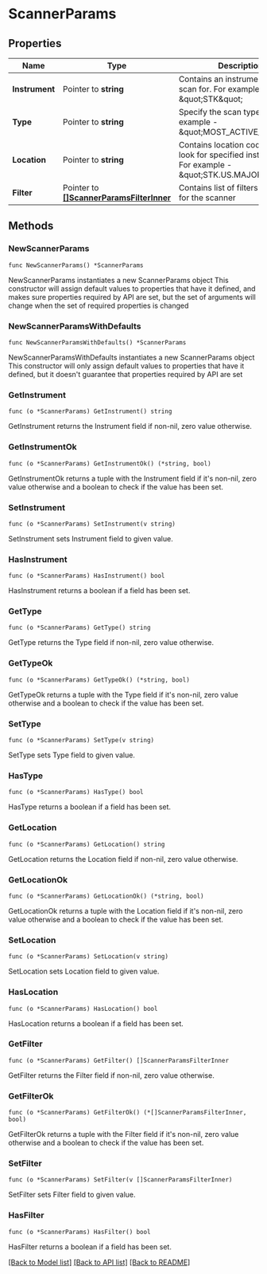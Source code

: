 # ScannerParams

## Properties

Name | Type | Description | Notes
------------ | ------------- | ------------- | -------------
**Instrument** | Pointer to **string** | Contains an instrument, which to scan for. For example - \&quot;STK\&quot; | [optional] 
**Type** | Pointer to **string** | Specify the scan type to use. For example - \&quot;MOST_ACTIVE_USD\&quot; | [optional] 
**Location** | Pointer to **string** | Contains location code, where to look for specified instrument. For example - \&quot;STK.US.MAJOR\&quot; | [optional] 
**Filter** | Pointer to [**[]ScannerParamsFilterInner**](ScannerParamsFilterInner.md) | Contains list of filters supported for the scanner | [optional] 

## Methods

### NewScannerParams

`func NewScannerParams() *ScannerParams`

NewScannerParams instantiates a new ScannerParams object
This constructor will assign default values to properties that have it defined,
and makes sure properties required by API are set, but the set of arguments
will change when the set of required properties is changed

### NewScannerParamsWithDefaults

`func NewScannerParamsWithDefaults() *ScannerParams`

NewScannerParamsWithDefaults instantiates a new ScannerParams object
This constructor will only assign default values to properties that have it defined,
but it doesn't guarantee that properties required by API are set

### GetInstrument

`func (o *ScannerParams) GetInstrument() string`

GetInstrument returns the Instrument field if non-nil, zero value otherwise.

### GetInstrumentOk

`func (o *ScannerParams) GetInstrumentOk() (*string, bool)`

GetInstrumentOk returns a tuple with the Instrument field if it's non-nil, zero value otherwise
and a boolean to check if the value has been set.

### SetInstrument

`func (o *ScannerParams) SetInstrument(v string)`

SetInstrument sets Instrument field to given value.

### HasInstrument

`func (o *ScannerParams) HasInstrument() bool`

HasInstrument returns a boolean if a field has been set.

### GetType

`func (o *ScannerParams) GetType() string`

GetType returns the Type field if non-nil, zero value otherwise.

### GetTypeOk

`func (o *ScannerParams) GetTypeOk() (*string, bool)`

GetTypeOk returns a tuple with the Type field if it's non-nil, zero value otherwise
and a boolean to check if the value has been set.

### SetType

`func (o *ScannerParams) SetType(v string)`

SetType sets Type field to given value.

### HasType

`func (o *ScannerParams) HasType() bool`

HasType returns a boolean if a field has been set.

### GetLocation

`func (o *ScannerParams) GetLocation() string`

GetLocation returns the Location field if non-nil, zero value otherwise.

### GetLocationOk

`func (o *ScannerParams) GetLocationOk() (*string, bool)`

GetLocationOk returns a tuple with the Location field if it's non-nil, zero value otherwise
and a boolean to check if the value has been set.

### SetLocation

`func (o *ScannerParams) SetLocation(v string)`

SetLocation sets Location field to given value.

### HasLocation

`func (o *ScannerParams) HasLocation() bool`

HasLocation returns a boolean if a field has been set.

### GetFilter

`func (o *ScannerParams) GetFilter() []ScannerParamsFilterInner`

GetFilter returns the Filter field if non-nil, zero value otherwise.

### GetFilterOk

`func (o *ScannerParams) GetFilterOk() (*[]ScannerParamsFilterInner, bool)`

GetFilterOk returns a tuple with the Filter field if it's non-nil, zero value otherwise
and a boolean to check if the value has been set.

### SetFilter

`func (o *ScannerParams) SetFilter(v []ScannerParamsFilterInner)`

SetFilter sets Filter field to given value.

### HasFilter

`func (o *ScannerParams) HasFilter() bool`

HasFilter returns a boolean if a field has been set.


[[Back to Model list]](../README.md#documentation-for-models) [[Back to API list]](../README.md#documentation-for-api-endpoints) [[Back to README]](../README.md)


